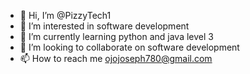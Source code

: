 - 👋 Hi, I’m @PizzyTech1
- 👀 I’m interested in software development 
- 🌱 I’m currently learning python and java level 3
- 💞️ I’m looking to collaborate on software development 
- 📫 How to reach me ojojoseph780@gmail.com

<!---
PizzyTech1/PizzyTech1 is a ✨ special ✨ repository because its `README.md` (this file) appears on your GitHub profile.
You can click the Preview link to take a look at your changes.
--->

